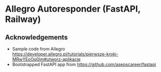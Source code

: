 # Allegro Autoresponder (FastAPI, Railway)

## Acknowledgements

- Sample code from Allegro <https://developer.allegro.pl/tutorials/pierwsze-kroki-MRwYEoOq0im#utworz-aplikacje>
- Bootstrapped FastAPI app from <https://github.com/asepscareer/fastapi>
